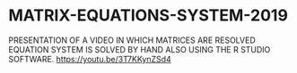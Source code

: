 # MATRIX-EQUATIONS-SYSTEM-2019
PRESENTATION OF A VIDEO IN WHICH MATRICES ARE RESOLVED EQUATION SYSTEM IS SOLVED BY HAND ALSO USING THE R STUDIO SOFTWARE.
https://youtu.be/3T7KKynZSd4
